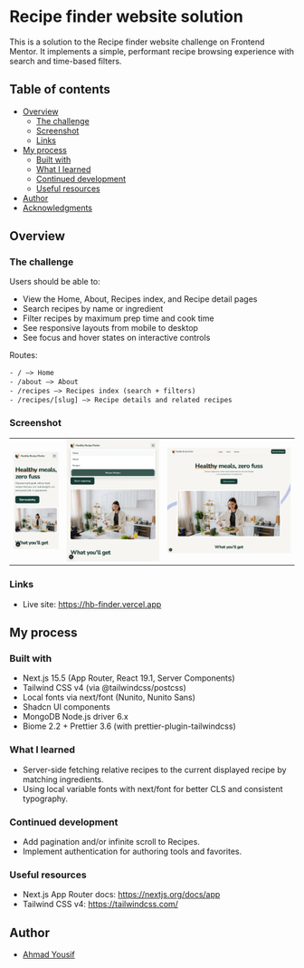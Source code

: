 # Recipe finder website solution

This is a solution to the Recipe finder website challenge on Frontend Mentor. It implements a simple, performant recipe browsing experience with search and time-based filters.

## Table of contents

- [Overview](#overview)
  - [The challenge](#the-challenge)
  - [Screenshot](#screenshot)
  - [Links](#links)
- [My process](#my-process)
  - [Built with](#built-with)
  - [What I learned](#what-i-learned)
  - [Continued development](#continued-development)
  - [Useful resources](#useful-resources)
- [Author](#author)
- [Acknowledgments](#acknowledgments)

## Overview

### The challenge

Users should be able to:

- View the Home, About, Recipes index, and Recipe detail pages
- Search recipes by name or ingredient
- Filter recipes by maximum prep time and cook time
- See responsive layouts from mobile to desktop
- See focus and hover states on interactive controls

Routes:

```
- / —> Home
- /about —> About
- /recipes —> Recipes index (search + filters)
- /recipes/[slug] —> Recipe details and related recipes
```

### Screenshot

<table >
  <tr>
    <td><img src="public/screenshots/Healthy Bites - mobile.png" alt="Healthy Bites – Mobile" /></td>
    <td><img src="public/screenshots/Healthy Bites - tablet.png" alt="Healthy Bites – Tablet" /></td>
    <td><img src="public/screenshots/Healthy Bites - main.png" alt="Healthy Bites – Desktop" /></td>
  </tr>
</table>

### Links

- Live site: https://hb-finder.vercel.app

## My process

### Built with

- Next.js 15.5 (App Router, React 19.1, Server Components)
- Tailwind CSS v4 (via @tailwindcss/postcss)
- Local fonts via next/font (Nunito, Nunito Sans)
- Shadcn UI components
- MongoDB Node.js driver 6.x
- Biome 2.2 + Prettier 3.6 (with prettier-plugin-tailwindcss)

### What I learned

- Server-side fetching relative recipes to the current displayed recipe by matching ingredients.
- Using local variable fonts with next/font for better CLS and consistent typography.

### Continued development

- Add pagination and/or infinite scroll to Recipes.
- Implement authentication for authoring tools and favorites.

### Useful resources

- Next.js App Router docs: https://nextjs.org/docs/app
- Tailwind CSS v4: https://tailwindcss.com/

## Author

- [Ahmad Yousif](https://github.com/ahmadyousif89)
